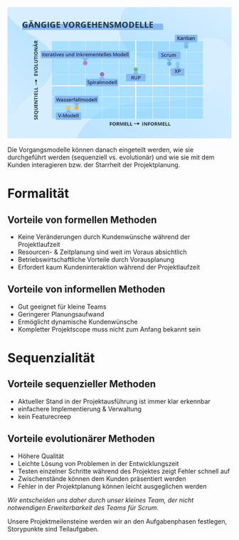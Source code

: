 ![Vorgehensmodelle](vorgehensmodelle.png)

Die Vorgangsmodelle können danach eingeteilt werden, wie sie durchgeführt werden (sequenziell vs. evolutionär)
und wie sie mit dem Kunden interagieren bzw. der Starrheit der Projektplanung.

# Formalität
## Vorteile von formellen Methoden
- Keine Veränderungen durch Kundenwünsche während der Projektlaufzeit
- Resourcen- & Zeitplanung sind weit im Voraus absichtlich
- Betriebswirtschaftliche Vorteile durch Vorausplanung
- Erfordert kaum Kundeninteraktion während der Projektlaufzeit

## Vorteile von informellen Methoden
- Gut geeignet für kleine Teams
- Geringerer Planungsaufwand
- Ermöglicht dynamische Kundenwünsche
- Kompletter Projektscope muss nicht zum Anfang bekannt sein

# Sequenzialität
## Vorteile sequenzieller Methoden
- Aktueller Stand in der Projektausführung ist immer klar erkennbar
- einfachere Implementierung & Verwaltung
- kein Featurecreep

## Vorteile evolutionärer Methoden
- Höhere Qualität
- Leichte Lösung von Problemen in der Entwicklungszeit
- Testen einzelner Schritte während des Projektes zeigt Fehler schnell auf
- Zwischenstände können dem Kunden präsentiert werden
- Fehler in der Projektplanung können leicht ausgeglichen werden


*Wir entscheiden uns daher durch unser kleines Team, der nicht notwendigen Erweiterbarkeit des Teams für Scrum.*

Unsere Projektmeilensteine werden wir an den Aufgabenphasen festlegen, Storypunkte sind Teilaufgaben.